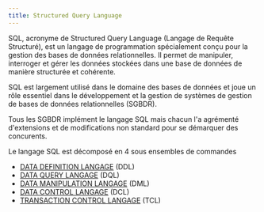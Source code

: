 ```yaml
---
title: Structured Query Language
---
```


SQL, acronyme de Structured Query Language (Langage de Requête Structuré), est un langage de programmation spécialement conçu pour la gestion des bases de données relationnelles. Il permet de manipuler, interroger et gérer les données stockées dans une base de données de manière structurée et cohérente.

SQL est largement utilisé dans le domaine des bases de données et joue un rôle essentiel dans le développement et la gestion de systèmes de gestion de bases de données relationnelles (SGBDR).

Tous les SGBDR implément le langage SQL mais chacun l'a agrémenté d'extensions et de modifications non standard pour se démarquer des concurents.

Le langage SQL est décomposé en 4 sous ensembles de commandes

- [DATA DEFINITION LANGAGE](./ddl) (DDL)
- [DATA QUERY LANGAGE](./dql) (DQL)
- [DATA MANIPULATION LANGAGE](./dml/) (DML)
- [DATA CONTROL LANGAGE](./dcl/) (DCL)
- [TRANSACTION CONTROL LANGAGE](./tcl/) (TCL)

